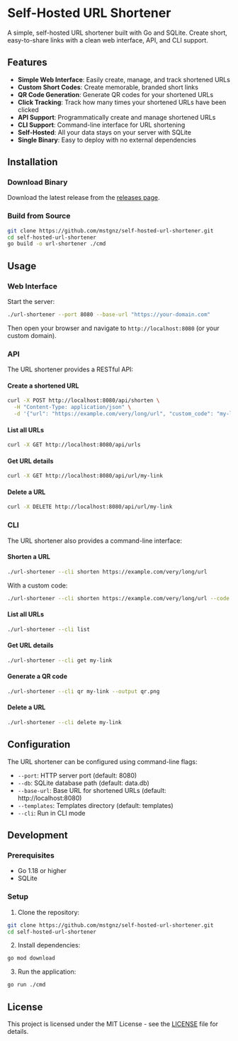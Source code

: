 # Self-Hosted URL Shortener

A simple, self-hosted URL shortener built with Go and SQLite. Create short, easy-to-share links with a clean web interface, API, and CLI support.

## Features

- **Simple Web Interface**: Easily create, manage, and track shortened URLs
- **Custom Short Codes**: Create memorable, branded short links
- **QR Code Generation**: Generate QR codes for your shortened URLs
- **Click Tracking**: Track how many times your shortened URLs have been clicked
- **API Support**: Programmatically create and manage shortened URLs
- **CLI Support**: Command-line interface for URL shortening
- **Self-Hosted**: All your data stays on your server with SQLite
- **Single Binary**: Easy to deploy with no external dependencies

## Installation

### Download Binary

Download the latest release from the [releases page](https://github.com/mstgnz/self-hosted-url-shortener/releases).

### Build from Source

```bash
git clone https://github.com/mstgnz/self-hosted-url-shortener.git
cd self-hosted-url-shortener
go build -o url-shortener ./cmd
```

## Usage

### Web Interface

Start the server:

```bash
./url-shortener --port 8080 --base-url "https://your-domain.com"
```

Then open your browser and navigate to `http://localhost:8080` (or your custom domain).

### API

The URL shortener provides a RESTful API:

#### Create a shortened URL

```bash
curl -X POST http://localhost:8080/api/shorten \
  -H "Content-Type: application/json" \
  -d '{"url": "https://example.com/very/long/url", "custom_code": "my-link"}'
```

#### List all URLs

```bash
curl -X GET http://localhost:8080/api/urls
```

#### Get URL details

```bash
curl -X GET http://localhost:8080/api/url/my-link
```

#### Delete a URL

```bash
curl -X DELETE http://localhost:8080/api/url/my-link
```

### CLI

The URL shortener also provides a command-line interface:

#### Shorten a URL

```bash
./url-shortener --cli shorten https://example.com/very/long/url
```

With a custom code:

```bash
./url-shortener --cli shorten https://example.com/very/long/url --code my-link
```

#### List all URLs

```bash
./url-shortener --cli list
```

#### Get URL details

```bash
./url-shortener --cli get my-link
```

#### Generate a QR code

```bash
./url-shortener --cli qr my-link --output qr.png
```

#### Delete a URL

```bash
./url-shortener --cli delete my-link
```

## Configuration

The URL shortener can be configured using command-line flags:

- `--port`: HTTP server port (default: 8080)
- `--db`: SQLite database path (default: data.db)
- `--base-url`: Base URL for shortened URLs (default: http://localhost:8080)
- `--templates`: Templates directory (default: templates)
- `--cli`: Run in CLI mode

## Development

### Prerequisites

- Go 1.18 or higher
- SQLite

### Setup

1. Clone the repository:

```bash
git clone https://github.com/mstgnz/self-hosted-url-shortener.git
cd self-hosted-url-shortener
```

2. Install dependencies:

```bash
go mod download
```

3. Run the application:

```bash
go run ./cmd
```

## License

This project is licensed under the MIT License - see the [LICENSE](LICENSE) file for details.
